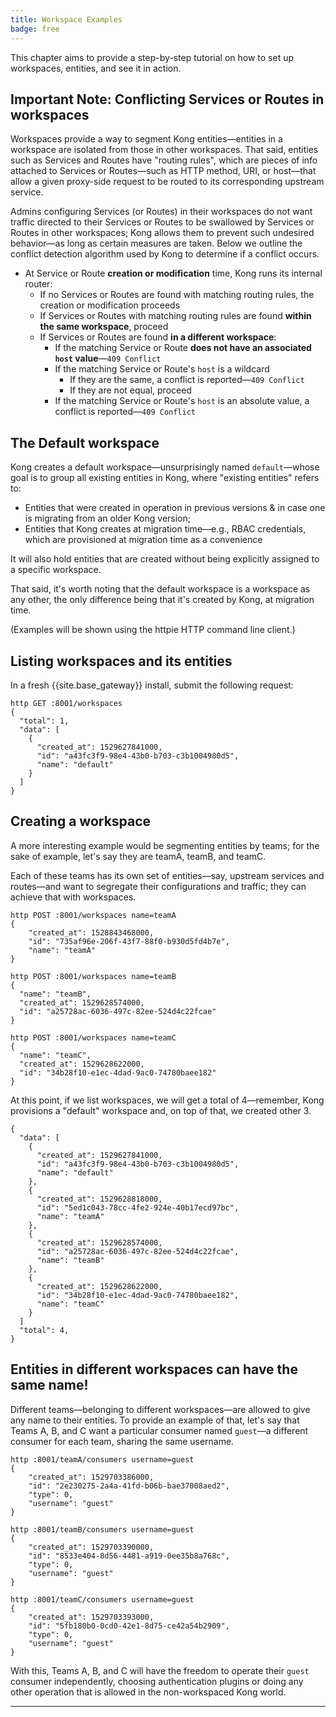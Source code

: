 ```yaml
---
title: Workspace Examples
badge: free
---
```


This chapter aims to provide a step-by-step tutorial on how to set up
workspaces, entities, and see it in action.

## Important Note: Conflicting Services or Routes in workspaces

Workspaces provide a way to segment Kong entities—entities in a workspace
are isolated from those in other workspaces. That said, entities
such as Services and Routes have "routing rules", which are pieces of info
attached to Services or Routes—such as HTTP method, URI, or host—that allow a
given proxy-side request to be routed to its corresponding upstream service.

Admins configuring Services (or Routes) in their workspaces do not want traffic
directed to their Services or Routes to be swallowed by Services or Routes in other
workspaces; Kong allows them to prevent such undesired behavior—as long as
certain measures are taken. Below we outline the conflict detection algorithm
used by Kong to determine if a conflict occurs.

* At Service or Route **creation or modification** time, Kong runs its internal
router:
  - If no Services or Routes are found with matching routing rules, the creation
  or modification proceeds
  - If Services or Routes with matching routing rules are found **within the same
  workspace**, proceed
  - If Services or Routes are found **in a different workspace**:
    * If the matching Service or Route **does not have an associated
      `host` value**—`409 Conflict`
    * If the matching Service or Route's `host` is a wildcard
      - If they are the same, a conflict is reported—`409 Conflict`
      - If they are not equal, proceed
    * If the matching Service or Route's `host` is an absolute value, a
      conflict is reported—`409 Conflict`

## The Default workspace

Kong creates a default workspace—unsurprisingly named `default`—whose goal
is to group all existing entities in Kong, where "existing entities" refers to:

- Entities that were created in operation in previous versions &amp; in case
one is migrating from an older Kong version;
- Entities that Kong creates at migration time—e.g., RBAC credentials, which
are provisioned at migration time as a convenience

It will also hold entities that are created without being explicitly assigned to
a specific workspace.

That said, it's worth noting that the default workspace is a workspace as any
other, the only difference being that it's created by Kong, at migration time.

(Examples will be shown using the httpie HTTP command line client.)

## Listing workspaces and its entities

In a fresh {{site.base_gateway}} install, submit the
following request:

```
http GET :8001/workspaces
{
  "total": 1,
  "data": [
    {
      "created_at": 1529627841000,
      "id": "a43fc3f9-98e4-43b0-b703-c3b1004980d5",
      "name": "default"
    }
  ]
}
```

## Creating a workspace

A more interesting example would be segmenting entities by teams; for the sake of
example, let's say they are teamA, teamB, and teamC.

Each of these teams has its own set of entities—say, upstream services and
routes—and want to segregate their configurations and traffic; they can
achieve that with workspaces.

```
http POST :8001/workspaces name=teamA
{
    "created_at": 1528843468000,
    "id": "735af96e-206f-43f7-88f0-b930d5fd4b7e",
    "name": "teamA"
}
```

```
http POST :8001/workspaces name=teamB
{
  "name": "teamB",
  "created_at": 1529628574000,
  "id": "a25728ac-6036-497c-82ee-524d4c22fcae"
}
```

```
http POST :8001/workspaces name=teamC
{
  "name": "teamC",
  "created_at": 1529628622000,
  "id": "34b28f10-e1ec-4dad-9ac0-74780baee182"
}
```

At this point, if we list workspaces, we will get a total of 4—remember,
Kong provisions a "default" workspace and, on top of that, we created other
3.

```
{
  "data": [
    {
      "created_at": 1529627841000,
      "id": "a43fc3f9-98e4-43b0-b703-c3b1004980d5",
      "name": "default"
    },
    {
      "created_at": 1529628818000,
      "id": "5ed1c043-78cc-4fe2-924e-40b17ecd97bc",
      "name": "teamA"
    },
    {
      "created_at": 1529628574000,
      "id": "a25728ac-6036-497c-82ee-524d4c22fcae",
      "name": "teamB"
    },
    {
      "created_at": 1529628622000,
      "id": "34b28f10-e1ec-4dad-9ac0-74780baee182",
      "name": "teamC"
    }
  ]
  "total": 4,
}

```

## Entities in different workspaces can have the same name!

Different teams—belonging to different workspaces—are allowed to give any
name to their entities. To provide an example of that, let's say that Teams A, B,
and C want a particular consumer named `guest`—a different consumer for each
team, sharing the same username.

```
http :8001/teamA/consumers username=guest
{
    "created_at": 1529703386000,
    "id": "2e230275-2a4a-41fd-b06b-bae37008aed2",
    "type": 0,
    "username": "guest"
}
```

```
http :8001/teamB/consumers username=guest
{
    "created_at": 1529703390000,
    "id": "8533e404-8d56-4481-a919-0ee35b8a768c",
    "type": 0,
    "username": "guest"
}
```

```
http :8001/teamC/consumers username=guest
{
    "created_at": 1529703393000,
    "id": "5fb180b0-0cd0-42e1-8d75-ce42a54b2909",
    "type": 0,
    "username": "guest"
}
```

With this, Teams A, B, and C will have the freedom to operate their `guest`
consumer independently, choosing authentication plugins or doing any other
operation that is allowed in the non-workspaced Kong world.


---

[services]: /gateway/{{page.kong_version}}/admin-api/#service-object
